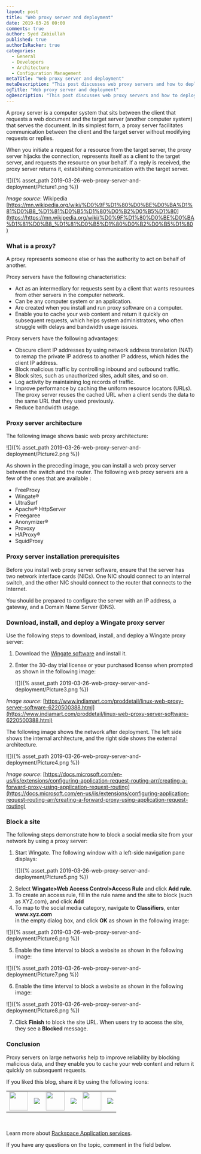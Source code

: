 ```yaml
---
layout: post
title: "Web proxy server and deployment"
date: 2019-03-26 00:00
comments: true
author: Syed Zabiullah
published: true
authorIsRacker: true
categories:
  - General
  - Developers
  - Architecture
  - Configuration Management
metaTitle: "Web proxy server and deployment"
metaDescription: "This post discusses web proxy servers and how to deploy them."
ogTitle: "Web proxy server and deployment"
ogDescription: "This post discusses web proxy servers and how to deploy them."
---
```


A proxy server is a computer system that sits between the client that requests
a web document and the target server (another computer system) that serves
the document. In its simplest form, a proxy server facilitates communication
between the client and the target server without modifying requests or replies.

<!-- more -->

When you initiate a request for a resource from the target server, the proxy
server hijacks the connection, represents itself as a client to the target
server, and requests the resource on your behalf. If a reply is received, the
proxy server returns it, establishing communication with the target server.

![]({% asset_path 2019-03-26-web-proxy-server-and-deployment/Picture1.png %})

*Image source*: Wikipedia [https://mn.wikipedia.org/wiki/%D0%9F%D1%80%D0%BE%D0%BA%D1%81%D0%B8_%D1%81%D0%B5%D1%80%D0%B2%D0%B5%D1%80](https://https://mn.wikipedia.org/wiki/%D0%9F%D1%80%D0%BE%D0%BA%D1%81%D0%B8_%D1%81%D0%B5%D1%80%D0%B2%D0%B5%D1%80)

### What is a proxy?

A proxy represents someone else or has the authority to act on behalf of another.

Proxy servers have the following characteristics:

- Act as an intermediary for requests sent by a client that wants resources
  from other servers in the computer network.
- Can be any computer system or an application.
- Are created when you install and run proxy software on a computer.
- Enable you to cache your web content and return it quickly on subsequent
  requests, which helps system administrators, who often struggle with delays
  and bandwidth usage issues.

Proxy servers have the following advantages:

- Obscure client IP addresses by using network address translation
  (NAT) to remap the private IP address to another IP address, which hides
  the client IP address.
- Block malicious traffic by controlling inbound and outbound traffic.
- Block sites, such as unauthorized sites, adult sites, and so on.
- Log activity by maintaining log records of traffic.
- Improve performance by caching the uniform resource locators (URLs). The
  proxy server reuses the cached URL when a client sends the data to the same
  URL that they used previously.
- Reduce bandwidth usage.

### Proxy server architecture

The following image shows basic web proxy architecture:

![]({% asset_path 2019-03-26-web-proxy-server-and-deployment/Picture2.png %})

As shown in the preceding image, you can install a web proxy server between the
switch and the router. The following web proxy servers are a few of the ones
that are available :

- FreeProxy
- Wingate&reg;
- UltraSurf
- Apache&reg; HttpServer
- Freegaree
- Anonymizer&reg;
- Provoxy
- HAProxy&reg;
- SquidProxy

### Proxy server installation prerequisites

Before you install web proxy server software, ensure that the server has two
network interface cards (NICs). One NIC should connect to an internal switch,
and the other NIC should connect to the router that connects to the Internet.

You should be prepared to configure the server with an IP address, a gateway,
and a Domain Name Server (DNS).

### Download, install, and deploy a Wingate proxy server

Use the following steps to download, install, and deploy a Wingate proxy server:

1. Download the [Wingate software](www.wingate.com) and install it.

2. Enter the 30-day trial license or your purchased license when prompted as
   shown in the following image:

   ![]({% asset_path 2019-03-26-web-proxy-server-and-deployment/Picture3.png %})

*Image source*: [https://www.indiamart.com/proddetail/linux-web-proxy-server-software-6220500388.html](https://www.indiamart.com/proddetail/linux-web-proxy-server-software-6220500388.html)

The following image shows the network after deployment.  The left side shows
the internal architecture, and the right side shows the external architecture.

![]({% asset_path 2019-03-26-web-proxy-server-and-deployment/Picture4.png %})

*Image source*: [https://docs.microsoft.com/en-us/iis/extensions/configuring-application-request-routing-arr/creating-a-forward-proxy-using-application-request-routing](https://docs.microsoft.com/en-us/iis/extensions/configuring-application-request-routing-arr/creating-a-forward-proxy-using-application-request-routing)

### Block a site

The following steps demonstrate how to block a social media site from your
network by using a proxy server:

1. Start Wingate. The following window with a left-side navigation pane displays:

   ![]({% asset_path 2019-03-26-web-proxy-server-and-deployment/Picture5.png %})

<ol start=2>
    <li>Select <b>Wingate>Web Access Control>Access Rule</b> and click <b>Add rule</b>.</li>
    <li>To create an access rule, fill in the rule name and the site to block
    (such as XYZ.com), and click <b>Add</b></li>
    <li>To map to the social media category, navigate to <b>Classifiers</b>,
    enter <b>www.xyz.com</b></li> in the empty dialog box, and click <b>OK</b>
    as shown in the following image:
</ol>

   ![]({% asset_path 2019-03-26-web-proxy-server-and-deployment/Picture6.png %})

<ol start=5>
   <li>Enable the time interval to block a website as shown in the following image:</li>
</ol>

   ![]({% asset_path 2019-03-26-web-proxy-server-and-deployment/Picture7.png %})

<ol start=6>
    <li>Enable the time interval to block a website as shown in the following image:</li>
</ol>

   ![]({% asset_path 2019-03-26-web-proxy-server-and-deployment/Picture8.png %})

<ol start=7>
    <li>Click <b>Finish</b> to block the site URL. When users try to access
    the site, they see a <b>Blocked</b> message.</li>
</ol>


### Conclusion

Proxy servers on large networks help to improve reliability by blocking malicious
data, and they enable you to cache your web content and return it quickly on
subsequent requests.


<table>
  <tr>If you liked this blog, share it by using the following icons:</tr>
  <tr>
   <td>
       <img src="{% asset_path line-tile.png %}" width=50 >
    </td>
    <td>
      <a href="https://twitter.com/home?status=https%3A//developer.rackspace.com/blog/web-proxy-server-and-deployment/">
        <img src="{% asset_path shareT.png %}">
      </a>
    </td>
    <td>
       <img src="{% asset_path line-tile.png %}" width=50 >
    </td>
    <td>
      <a href="https://www.facebook.com/sharer/sharer.php?u=https%3A/web-proxy-server-and-deployment/">
        <img src="{% asset_path shareFB.png %}">
      </a>
    </td>
    <td>
       <img src="{% asset_path line-tile.png %}" width=50 >
    </td>
    <td>
      <a href="https://www.linkedin.com/shareArticle?mini=true&url=https%3A//developer.rackspace.com/blog/web-proxy-server-and-deployment&summary=&source=">
        <img src="{% asset_path shareL.png %}">
      </a>
    </td>
  </tr>
</table>

</br>

Learn more about [Rackspace Application services](https://www.rackspace.com/application-management/managed-services).

If you have any questions on the topic, comment in the field below.
